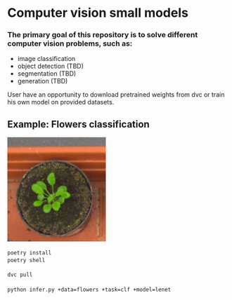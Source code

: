 # Computer vision small models

### The primary goal of this repository is to solve different computer vision problems, such as:

- image classification
- object detection (TBD)
- segmentation (TBD)
- generation (TBD)

User have an opportunity to download pretrained weights from dvc or train his
own model on provided datasets.

## Example: Flowers classification

<img src="images/plant001_rgb.png" alt="Flower" width="224"/>

```bash
poetry install
poetry shell

dvc pull

python infer.py +data=flowers +task=clf +model=lenet
```
